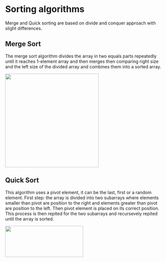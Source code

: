 # Sorting algorithms

Merge and Quick sorting are based on divide and conquer approach with slight differences.

## Merge Sort

The merge sort algorithm divides the array in two equals parts repeatedly until it reaches 1-element array and then merges then comparing right size and the left size of the divided array and combines them into a sorted array.

<img src="https://cdn.programiz.com/cdn/farfuture/PRTu8e23Uz212XPrrzN_uqXkVZVY_E0Ta8GZp61-zvw/mtime:1586425911/sites/tutorial2program/files/merge-sort-example_0.png" width="300" height="300"/>

## Quick Sort

This algorithm uses a pivot element, it can be the last, first or a random element. First step: the array is divided into two subarrays where elements smaller than pivot are position to the right and elements greater than pivot are position to the left. Then pivot element is placed on its correct position.  This process is then repited for the two subarrays and recursevely repited until the array is sorted. 

<img src="https://www.geeksforgeeks.org/wp-content/uploads/gq/2014/01/QuickSort2.png" width="250" height="100"/>



    